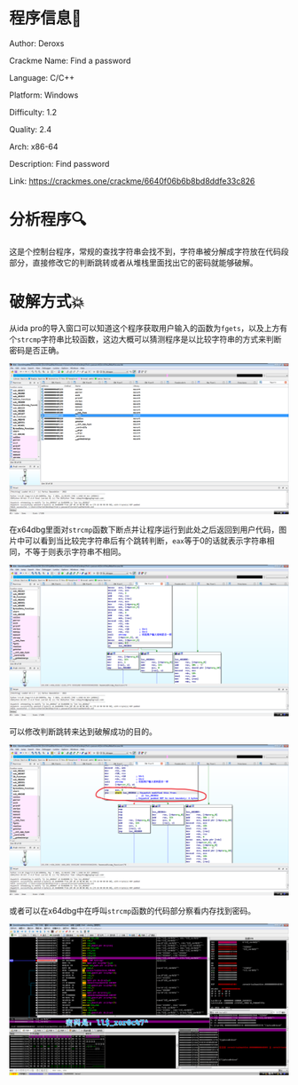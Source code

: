 # 程序信息📄

Author: Deroxs

Crackme Name: Find a password

Language: C/C++

Platform: Windows

Difficulty: 1.2

Quality: 2.4

Arch: x86-64

Description: Find password

Link: https://crackmes.one/crackme/6640f06b6b8bd8ddfe33c826

# 分析程序🔍

这是个控制台程序，常规的查找字符串会找不到，字符串被分解成字符放在代码段部分，直接修改它的判断跳转或者从堆栈里面找出它的密码就能够破解。

# 破解方式💥

从ida pro的导入窗口可以知道这个程序获取用户输入的函数为`fgets`，以及上方有个`strcmp`字符串比较函数，这边大概可以猜测程序是以比较字符串的方式来判断密码是否正确。

![](Image/2025-05-07_22-02-56.png)

在x64dbg里面对`strcmp`函数下断点并让程序运行到此处之后返回到用户代码，图片中可以看到当比较完字符串后有个跳转判断，`eax`等于0的话就表示字符串相同，不等于则表示字符串不相同。

![](Image/2025-05-07_22-10-02.png)

可以修改判断跳转来达到破解成功的目的。

![](Image/2025-05-07_22-13-13.png)

或者可以在x64dbg中在呼叫`strcmp`函数的代码部分察看内存找到密码。

![](Image/2025-05-07_22-15-12.png)

